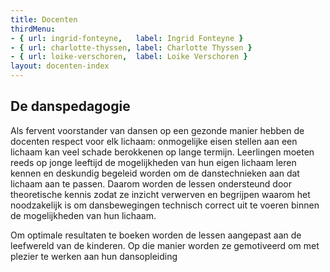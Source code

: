 ```yaml
---
title: Docenten
thirdMenu:
- { url: ingrid-fonteyne,   label: Ingrid Fonteyne }
- { url: charlotte-thyssen, label: Charlotte Thyssen }
- { url: loike-verschoren,  label: Loike Verschoren }
layout: docenten-index
---
```

## De danspedagogie

Als fervent voorstander van dansen op een gezonde manier hebben de docenten respect voor elk lichaam: onmogelijke eisen stellen aan een lichaam kan veel schade berokkenen op lange termijn. Leerlingen moeten reeds op jonge leeftijd de mogelijkheden van hun eigen lichaam leren kennen en deskundig begeleid worden om de danstechnieken aan dat lichaam aan te passen. Daarom worden de lessen ondersteund door theoretische kennis zodat ze inzicht verwerven en begrijpen waarom het noodzakelijk is om dansbewegingen technisch correct uit te voeren binnen de mogelijkheden van hun lichaam.

Om optimale resultaten te boeken worden de lessen aangepast aan de leefwereld van de kinderen. Op die manier worden ze gemotiveerd om met plezier te werken aan hun dansopleiding
